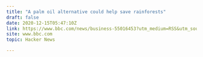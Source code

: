 ```yaml
---
title: "A palm oil alternative could help save rainforests"
draft: false
date: 2020-12-15T05:47:10Z
link: https://www.bbc.com/news/business-55016453?utm_medium=RSS&utm_source=hune
site: www.bbc.com
topic: Hacker News  

---
```

